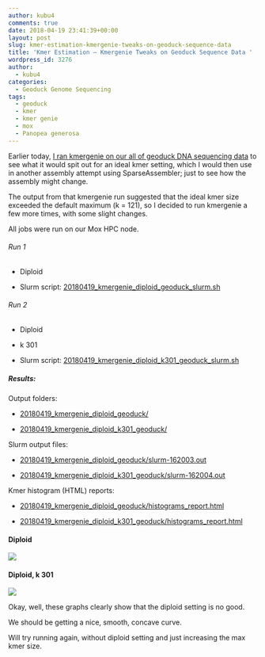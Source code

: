 ```yaml
---
author: kubu4
comments: true
date: 2018-04-19 23:41:39+00:00
layout: post
slug: kmer-estimation-kmergenie-tweaks-on-geoduck-sequence-data
title: 'Kmer Estimation – Kmergenie Tweaks on Geoduck Sequence Data '
wordpress_id: 3276
author:
  - kubu4
categories:
  - Geoduck Genome Sequencing
tags:
  - geoduck
  - kmer
  - kmer genie
  - mox
  - Panopea generosa
---
```


Earlier today, [I ran kmergenie on our all of geoduck DNA sequencing data](2018/04/19/kmer-estimation-kmergenie-on-geoduck-sequence-data-default-settings.html) to see what it would spit out for an ideal kmer setting, which I would then use in another assembly attempt using SparseAssembler; just to see how the assembly might change.

The output from that kmergenie run suggested that the ideal kmer size exceeded the default maximum (k = 121), so I decided to run kmergenie a few more times, with some slight changes.

All jobs were run on our Mox HPC node.



###### Run 1







  * Diploid



  * Slurm script: [20180419_kmergenie_diploid_geoduck_slurm.sh](https://owl.fish.washington.edu/Athaliana/20180419_kmergenie_diploid_geoduck/20180419_kmergenie_diploid_geoduck_slurm.sh)






###### Run 2







  * Diploid


  * k 301



  * Slurm script: [20180419_kmergenie_diploid_k301_geoduck_slurm.sh](https://owl.fish.washington.edu/Athaliana/20180419_kmergenie_diploid_k301_geoduck/20180419_kmergenie_diploid_k301_geoduck_slurm.sh)






##### Results:





Output folders:





  * [20180419_kmergenie_diploid_geoduck/](https://owl.fish.washington.edu/Athaliana/20180419_kmergenie_diploid_geoduck/)



  * [20180419_kmergenie_diploid_k301_geoduck/](https://owl.fish.washington.edu/Athaliana/20180419_kmergenie_diploid_k301_geoduck/)






Slurm output files:





  * [20180419_kmergenie_diploid_geoduck/slurm-162003.out](https://owl.fish.washington.edu/Athaliana/20180419_kmergenie_diploid_geoduck/slurm-162003.out)



  * [20180419_kmergenie_diploid_k301_geoduck/slurm-162004.out](https://owl.fish.washington.edu/Athaliana/20180419_kmergenie_diploid_k301_geoduck/slurm-162004.out)






Kmer histogram (HTML) reports:





  * [20180419_kmergenie_diploid_geoduck/histograms_report.html](https://owl.fish.washington.edu/Athaliana/20180419_kmergenie_diploid_geoduck/histograms_report.html)



  * [20180419_kmergenie_diploid_k301_geoduck/histograms_report.html](https://owl.fish.washington.edu/Athaliana/20180419_kmergenie_diploid_k301_geoduck/histograms_report.html)






#### Diploid





![](https://owl.fish.washington.edu/Athaliana/20180419_kmergenie_diploid_geoduck/20180419_kmergenie_diploid_geoduck.png)

  

  




#### Diploid, k 301



![](https://owl.fish.washington.edu/Athaliana/20180419_kmergenie_diploid_k301_geoduck/20180419_kmergenie_diploid_k301_geoduck.png)

Okay, well, these graphs clearly show that the diploid setting is no good.

We should be getting a nice, smooth, concave curve.

Will try running again, without diploid setting and just increasing the max kmer size.
